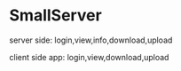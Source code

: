 # SmallServer

server side: login,view,info,download,upload

client side app: login,view,download,upload
